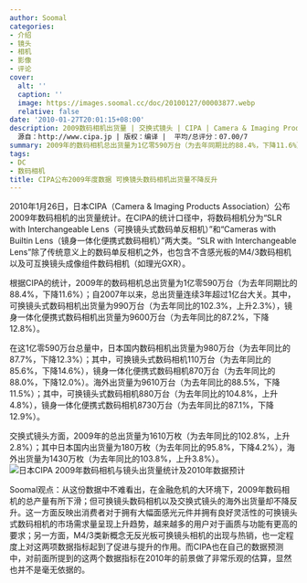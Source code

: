 ```yaml
---
author: Soomal
categories:
- 介绍
- 镜头
- 相机
- 影像
- 评论
cover:
  alt: ''
  caption: ''
  image: https://images.soomal.cc/doc/20100127/00003877.webp
  relative: false
date: '2010-01-27T20:01:15+08:00'
description: 2009数码相机出货量 | 交换式镜头 | CIPA | Camera & Imaging Products Association |
  源自：http://www.cipa.jp | 版权：编译 |  平均/总评分：07.00/7
summary: 2009年的数码相机总出货量为1亿零590万台（为去年同期比的88.4%，下降11.6%）；自2007年以来，总出货量连续3年超过1亿台大关。其中，可换镜头式数码相机出货量为990万台（为去年同比的102.3%，上升2.3%），镜身一体化便携式数码相机出货量为9600万台（为去年同比的87.2%，下降12.8%）……
tags:
- DC
- 数码相机
title: CIPA公布2009年度数据 可换镜头数码相机出货量不降反升
---
```


2010年1月26日，日本CIPA（Camera & Imaging Products Association）公布2009年数码相机的出货量统计。在CIPA的统计口径中，将数码相机分为“SLR with Interchangeable Lens（可换镜头式数码单反相机）”和“Cameras with Builtin Lens（镜身一体化便携式数码相机）”两大类。“SLR with Interchangeable Lens”除了传统意义上的数码单反相机之外，也包含不含感光板的M4/3数码相机以及可互换镜头成像组件数码相机（如理光GXR）。

根据CIPA的统计，2009年的数码相机总出货量为1亿零590万台（为去年同期比的88.4%，下降11.6%）；自2007年以来，总出货量连续3年超过1亿台大关。其中，可换镜头式数码相机出货量为990万台（为去年同比的102.3%，上升2.3%），镜身一体化便携式数码相机出货量为9600万台（为去年同比的87.2%，下降12.8%）。

在这1亿零590万台总量中，日本国内数码相机出货量为980万台（为去年同比的87.7%，下降12.3%）；其中，可换镜头式数码相机110万台（为去年同比的85.6%，下降14.6%），镜身一体化便携式数码相机870万台（为去年同比的88.0%，下降12.0%）。海外出货量为9610万台（为去年同比的88.5%，下降11.5%）；其中，可换镜头式数码相机880万台（为去年同比的104.8%，上升4.8%），镜身一体化便携式数码相机8730万台（为去年同比的87.1%，下降12.9%）。

交换式镜头方面，2009年的总出货量为1610万枚（为去年同比的102.8%，上升2.8%）；其中日本国内出货量为180万枚（为去年同比的95.8%，下降4.2%），海外出货量为1430万枚（为去年同比的103.8%，上升3.8%）。
![日本CIPA 2009年数码相机与镜头出货量统计及2010年数据预计](https://images.soomal.cc/doc/20100127/00003877.webp)





Soomal观点：从这份数据中不难看出，在金融危机的大环境下，2009年数码相机的总产量有所下滑；但可换镜头数码相机以及交换式镜头的海外出货量却不降反升。这一方面反映出消费者对于拥有大幅面感光元件并拥有良好灵活性的可换镜头式数码相机的市场需求量呈现上升趋势，越来越多的用户对于画质与功能有更高的要求；另一方面，M4/3类新概念无反光板可换镜头相机的出现与热销，也一定程度上对这两项数据指标起到了促进与提升的作用。而CIPA也在自己的数据预测中，对前面所提到的这两个数据指标在2010年的前景做了非常乐观的估算，显然也并不是毫无依据的。